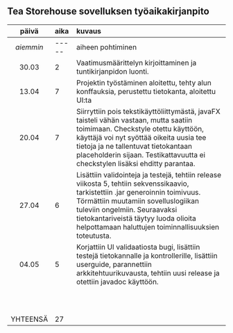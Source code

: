 ## Tea Storehouse sovelluksen työaikakirjanpito

| päivä | aika | kuvaus |
| :----:|:-----| :-----|
| *aiemmin* | ----- | aiheen pohtiminen|
| 30.03 | 2 | Vaatimusmäärittelyn kirjoittaminen ja tuntikirjanpidon luonti.|
| 13.04 | 7 | Projektin työstäminen aloitettu, tehty alun konffauksia, perustettu tietokanta, aloitettu UI:ta|
| 20.04 | 7 | Siirryttiin pois tekstikäyttöliittymästä, javaFX taisteli vähän vastaan, mutta saatiin toimimaan. Checkstyle otettu käyttöön, käyttäjä voi nyt syöttää oikeita uusia tee tietoja ja ne tallentuvat tietokantaan placeholderin sijaan. Testikattavuutta ei checkstylen lisäksi ehditty parantaa. |
| 27.04 | 6 | Lisättiin validointeja ja testejä, tehtiin release viikosta 5, tehtiin sekvenssikaavio, tarkistettiin .jar generoinnin toimivuus. Törmättiin muutamiin sovelluslogiikan tuleviin ongelmiin. Seuraavaksi tietokantariveistä täytyy luoda olioita helpottamaan haluttujen toiminnallisuuksien toteutusta.|
|  04.05| 5 | Korjattiin UI validaatiosta bugi, lisättiin testejä tietokannalle ja kontrollerille, lisättiin userguide, parannettiin arkkitehtuurikuvausta, tehtiin uusi release ja otettiin javadoc käyttöön. |
|  |  | |
|  |  | |
|  |  | |
|  |  | |
|  |  | |
|  |  | |
|  |  | |
|  |  | |
|  |  | |
|  |  | |
| YHTEENSÄ | 27  | |
